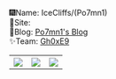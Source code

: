 🎆Name: IceCliffs/(Po7mn1)<br>
🔗Site: <br>
  🥰Blog: [Po7mn1's Blog](https://rce.iloli.moe)<br>
  ✨Team: [Gh0xE9](https://team.iloli.moe)
<table style="width:100%" style="border: 1px dashed #FFF">
  <tr>
    <th colspan="1">
      <img src="https://github-profile-summary-cards.vercel.app/api/cards/profile-details?username=icecliffs&theme=monokai" />
    </th>
    <th><a href="https://github.com/icecliffs">
      <img src="https://github-readme-stats.vercel.app/api?username=icecliffs&show_icons=true&hide_border=false&count_private=true&include_all_commits=true" />
    </a></th>
    <th><a href="https://github.com/icecliffs">
      <img src="https://github-readme-stats.vercel.app/api/top-langs/?username=icecliffs&layout=compact&langs_count=6" />
    </a></th>
  </tr>
</table>
